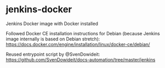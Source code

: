 # jenkins-docker
Jenkins Docker image with Docker installed

Followed Docker CE installation instructions for Debian (because Jenkins image internally is based on Debian stretch):
https://docs.docker.com/engine/installation/linux/docker-ce/debian/

Reused entrypoint script by @SvenDowideit:
https://github.com/SvenDowideit/docs-automation/tree/master/jenkins